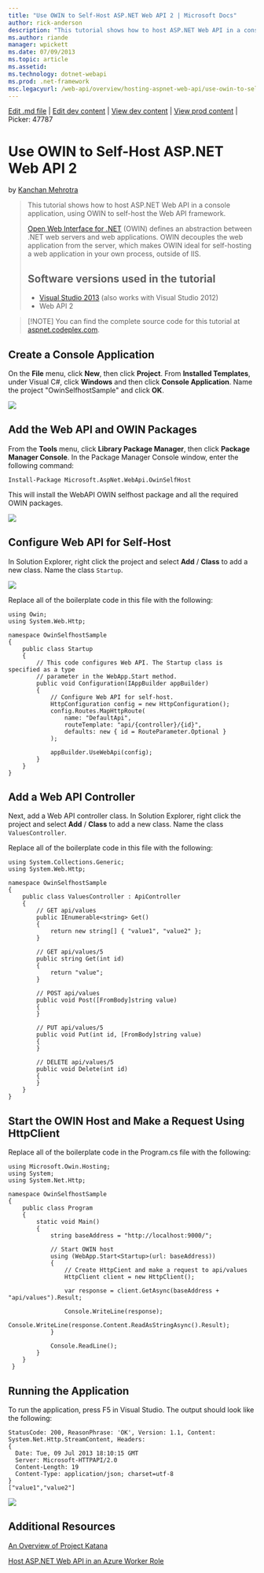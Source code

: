 ```yaml
---
title: "Use OWIN to Self-Host ASP.NET Web API 2 | Microsoft Docs"
author: rick-anderson
description: "This tutorial shows how to host ASP.NET Web API in a console application, using OWIN to self-host the Web API framework. Open Web Interface for .NET (OWIN) d..."
ms.author: riande
manager: wpickett
ms.date: 07/09/2013
ms.topic: article
ms.assetid: 
ms.technology: dotnet-webapi
ms.prod: .net-framework
msc.legacyurl: /web-api/overview/hosting-aspnet-web-api/use-owin-to-self-host-web-api
---
```

[Edit .md file](C:\Projects\msc\dev\Msc.Www\Web.ASP\App_Data\github\web-api\overview\hosting-aspnet-web-api\use-owin-to-self-host-web-api.md) | [Edit dev content](http://www.aspdev.net/umbraco#/content/content/edit/47786) | [View dev content](http://docs.aspdev.net/tutorials/web-api/overview/hosting-aspnet-web-api/use-owin-to-self-host-web-api.html) | [View prod content](http://www.asp.net/web-api/overview/hosting-aspnet-web-api/use-owin-to-self-host-web-api) | Picker: 47787

Use OWIN to Self-Host ASP.NET Web API 2
====================
by [Kanchan Mehrotra](https://twitter.com/kanchanmeh)

> This tutorial shows how to host ASP.NET Web API in a console application, using OWIN to self-host the Web API framework.
> 
> [Open Web Interface for .NET](http://owin.org) (OWIN) defines an abstraction between .NET web servers and web applications. OWIN decouples the web application from the server, which makes OWIN ideal for self-hosting a web application in your own process, outside of IIS.
> 
> ## Software versions used in the tutorial
> 
> 
> - [Visual Studio 2013](https://www.microsoft.com/visualstudio/eng/2013-downloads) (also works with Visual Studio 2012)
> - Web API 2


> [!NOTE] You can find the complete source code for this tutorial at [aspnet.codeplex.com](https://aspnet.codeplex.com/SourceControl/latest#Samples/WebApi/OwinSelfhostSample/ReadMe.txt).


## Create a Console Application

On the **File** menu, click **New**, then click **Project**. From **Installed Templates**, under Visual C#, click **Windows** and then click **Console Application**. Name the project "OwinSelfhostSample" and click **OK**.

[![](use-owin-to-self-host-web-api/_static/image2.png)](use-owin-to-self-host-web-api/_static/image1.png)

## Add the Web API and OWIN Packages

From the **Tools** menu, click **Library Package Manager**, then click **Package Manager Console**. In the Package Manager Console window, enter the following command:

`Install-Package Microsoft.AspNet.WebApi.OwinSelfHost`

This will install the WebAPI OWIN selfhost package and all the required OWIN packages.

[![](use-owin-to-self-host-web-api/_static/image4.png)](use-owin-to-self-host-web-api/_static/image3.png)

## Configure Web API for Self-Host

In Solution Explorer, right click the project and select **Add** / **Class** to add a new class. Name the class `Startup`.

![](use-owin-to-self-host-web-api/_static/image5.png)

Replace all of the boilerplate code in this file with the following:

    using Owin; 
    using System.Web.Http; 
    
    namespace OwinSelfhostSample 
    { 
        public class Startup 
        { 
            // This code configures Web API. The Startup class is specified as a type
            // parameter in the WebApp.Start method.
            public void Configuration(IAppBuilder appBuilder) 
            { 
                // Configure Web API for self-host. 
                HttpConfiguration config = new HttpConfiguration(); 
                config.Routes.MapHttpRoute( 
                    name: "DefaultApi", 
                    routeTemplate: "api/{controller}/{id}", 
                    defaults: new { id = RouteParameter.Optional } 
                ); 
    
                appBuilder.UseWebApi(config); 
            } 
        } 
    }

## Add a Web API Controller

Next, add a Web API controller class. In Solution Explorer, right click the project and select **Add** / **Class** to add a new class. Name the class `ValuesController`.

Replace all of the boilerplate code in this file with the following:

    using System.Collections.Generic;
    using System.Web.Http;
    
    namespace OwinSelfhostSample 
    { 
        public class ValuesController : ApiController 
        { 
            // GET api/values 
            public IEnumerable<string> Get() 
            { 
                return new string[] { "value1", "value2" }; 
            } 
    
            // GET api/values/5 
            public string Get(int id) 
            { 
                return "value"; 
            } 
    
            // POST api/values 
            public void Post([FromBody]string value) 
            { 
            } 
    
            // PUT api/values/5 
            public void Put(int id, [FromBody]string value) 
            { 
            } 
    
            // DELETE api/values/5 
            public void Delete(int id) 
            { 
            } 
        } 
    }

## Start the OWIN Host and Make a Request Using HttpClient

Replace all of the boilerplate code in the Program.cs file with the following:

    using Microsoft.Owin.Hosting;
    using System;
    using System.Net.Http;
    
    namespace OwinSelfhostSample 
    { 
        public class Program 
        { 
            static void Main() 
            { 
                string baseAddress = "http://localhost:9000/"; 
    
                // Start OWIN host 
                using (WebApp.Start<Startup>(url: baseAddress)) 
                { 
                    // Create HttpCient and make a request to api/values 
                    HttpClient client = new HttpClient(); 
    
                    var response = client.GetAsync(baseAddress + "api/values").Result; 
    
                    Console.WriteLine(response); 
                    Console.WriteLine(response.Content.ReadAsStringAsync().Result); 
                } 
    
                Console.ReadLine(); 
            } 
        } 
     }

## Running the Application

To run the application, press F5 in Visual Studio. The output should look like the following:

    StatusCode: 200, ReasonPhrase: 'OK', Version: 1.1, Content: System.Net.Http.StreamContent, Headers: 
    { 
      Date: Tue, 09 Jul 2013 18:10:15 GMT 
      Server: Microsoft-HTTPAPI/2.0 
      Content-Length: 19 
      Content-Type: application/json; charset=utf-8 
    } 
    ["value1","value2"]

![](use-owin-to-self-host-web-api/_static/image6.png)

## Additional Resources

[An Overview of Project Katana](../../../aspnet/overview/owin-and-katana/an-overview-of-project-katana.md)

[Host ASP.NET Web API in an Azure Worker Role](host-aspnet-web-api-in-an-azure-worker-role.md)